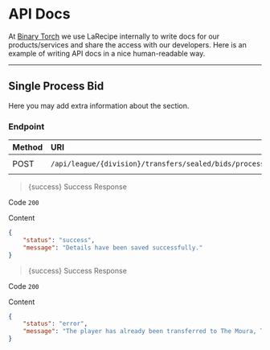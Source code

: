 # API Docs

At [Binary Torch](https://binarytorch.com.my/) we use LaRecipe internally to write docs for our products/services and share the access with our developers. Here is an example of writing API docs in a nice human-readable way.

---
<a name="division_edit"></a>
## Single Process Bid

Here you may add extra information about the section.

### Endpoint

|Method|URI|Headers|
|:-|:-|:-|
|POST|`/api/league/{division}/transfers/sealed/bids/process/start/single/{sealbid}`|`Bearer Token`|

> {success} Success Response

Code `200`

Content

```json
{
    "status": "success",
    "message": "Details have been saved successfully."
}
```

> {success} Success Response

Code `200`

Content

```json
{
    "status": "error",
    "message": "The player has already been transferred to The Moura, The Merrier in this round."
}
```
